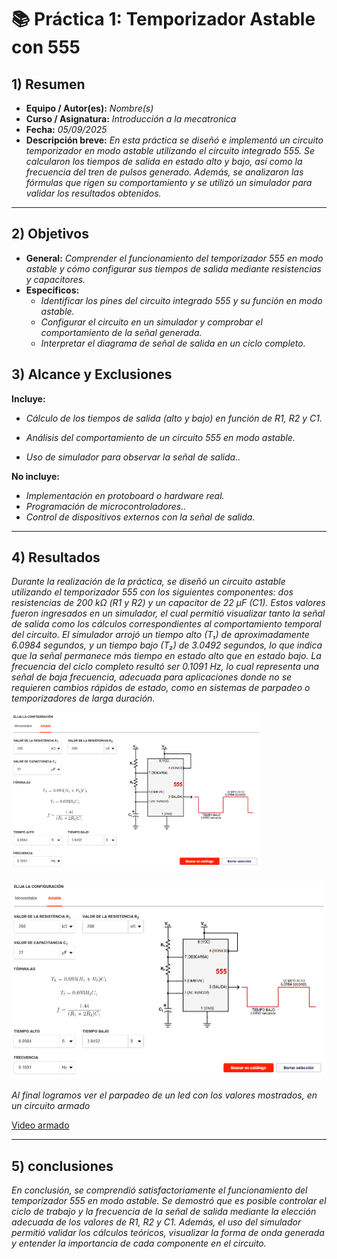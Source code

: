 # 📚 Práctica 1: Temporizador Astable con 555



## 1) Resumen

- **Equipo / Autor(es):** _Nombre(s)_  
- **Curso / Asignatura:** _Introducción a la mecatronica_  
- **Fecha:** _05/09/2025_  
- **Descripción breve:** _En esta práctica se diseñó e implementó un circuito temporizador en modo astable utilizando el circuito integrado 555. Se calcularon los tiempos de salida en estado alto y bajo, así como la frecuencia del tren de pulsos generado. Además, se analizaron las fórmulas que rigen su comportamiento y se utilizó un simulador para validar los resultados obtenidos._


---

## 2) Objetivos

- **General:** _Comprender el funcionamiento del temporizador 555 en modo astable y cómo configurar sus tiempos de salida mediante resistencias y capacitores._
- **Específicos:**
  - _Identificar los pines del circuito integrado 555 y su función en modo astable._
  - _Configurar el circuito en un simulador y comprobar el comportamiento de la señal generada._
  - _Interpretar el diagrama de señal de salida en un ciclo completo._

## 3) Alcance y Exclusiones

**Incluye:**
-  _Cálculo de los tiempos de salida (alto y bajo) en función de R1, R2 y C1._

- _Análisis del comportamiento de un circuito 555 en modo astable._

- _Uso de simulador para observar la señal de salida.._

**No incluye:**
- _Implementación en protoboard o hardware real._
- _Programación de microcontroladores.._
- _Control de dispositivos externos con la señal de salida._

---

## 4) Resultados

_Durante la realización de la práctica, se diseñó un circuito astable utilizando el temporizador 555 con los siguientes componentes: dos resistencias de 200 kΩ (R1 y R2) y un capacitor de 22 µF (C1). Estos valores fueron ingresados en un simulador, el cual permitió visualizar tanto la señal de salida como los cálculos correspondientes al comportamiento temporal del circuito. El simulador arrojó un tiempo alto (T₁) de aproximadamente 6.0984 segundos, y un tiempo bajo (T₂) de 3.0492 segundos, lo que indica que la señal permanece más tiempo en estado alto que en estado bajo. La frecuencia del ciclo completo resultó ser 0.1091 Hz, lo cual representa una señal de baja frecuencia, adecuada para aplicaciones donde no se requieren cambios rápidos de estado, como en sistemas de parpadeo o temporizadores de larga duración._

<img src="../docs/recursos/imgs/P1.png" alt="..." width="400px">

![Diagrama del sistema](recursos/imgs/P1.png)

_Al final logramos ver el parpadeo de un led con los valores mostrados, en un circuito armado_

[Video armado](https://youtu.be/qEUT99ln2xI)

---

## 5) conclusiones

_En conclusión, se comprendió satisfactoriamente el funcionamiento del temporizador 555 en modo astable. Se demostró que es posible controlar el ciclo de trabajo y la frecuencia de la señal de salida mediante la elección adecuada de los valores de R1, R2 y C1. Además, el uso del simulador permitió validar los cálculos teóricos, visualizar la forma de onda generada y entender la importancia de cada componente en el circuito._

```
